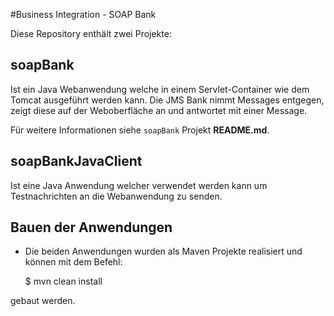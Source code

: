 #Business Integration - SOAP Bank

Diese Repository enthält zwei Projekte:

## soapBank

Ist ein Java Webanwendung welche in einem Servlet-Container wie dem Tomcat ausgeführt werden kann.
Die JMS Bank nimmt Messages entgegen, zeigt diese auf der Weboberfläche an und antwortet mit einer Message.

Für weitere Informationen siehe `soapBank` Projekt **README.md**. 

## soapBankJavaClient

Ist eine Java Anwendung welcher verwendet werden kann um Testnachrichten an die Webanwendung zu senden.

## Bauen der Anwendungen

* Die beiden Anwendungen wurden als Maven Projekte realisiert und können mit dem Befehl:

	$ mvn clean install
	
gebaut werden.

 

